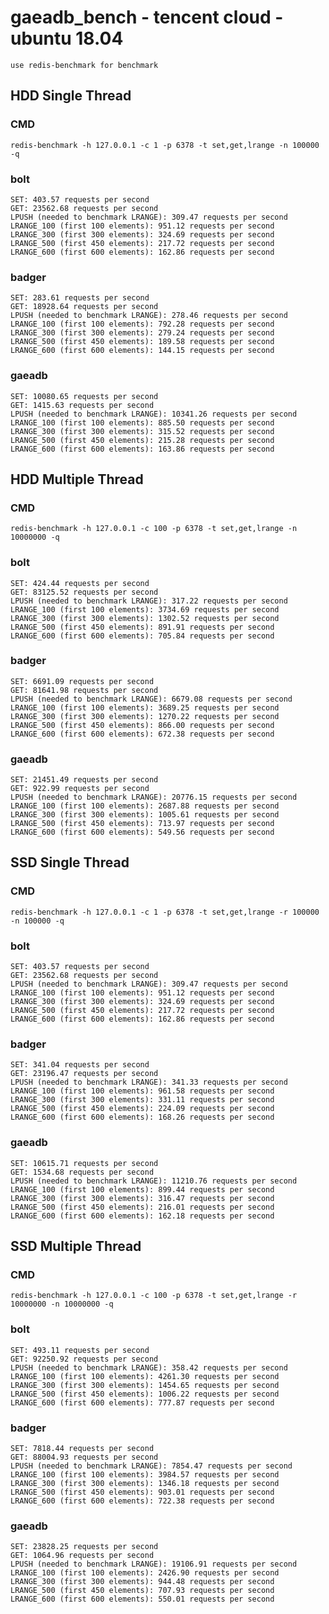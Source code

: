 # gaeadb_bench - tencent cloud - ubuntu 18.04

    use redis-benchmark for benchmark

## HDD Single Thread

### CMD

    redis-benchmark -h 127.0.0.1 -c 1 -p 6378 -t set,get,lrange -n 100000 -q

### bolt

    SET: 403.57 requests per second
    GET: 23562.68 requests per second
    LPUSH (needed to benchmark LRANGE): 309.47 requests per second
    LRANGE_100 (first 100 elements): 951.12 requests per second
    LRANGE_300 (first 300 elements): 324.69 requests per second
    LRANGE_500 (first 450 elements): 217.72 requests per second
    LRANGE_600 (first 600 elements): 162.86 requests per second

### badger

    SET: 283.61 requests per second
    GET: 18928.64 requests per second
    LPUSH (needed to benchmark LRANGE): 278.46 requests per second
    LRANGE_100 (first 100 elements): 792.28 requests per second
    LRANGE_300 (first 300 elements): 279.24 requests per second
    LRANGE_500 (first 450 elements): 189.58 requests per second
    LRANGE_600 (first 600 elements): 144.15 requests per second

### gaeadb

    SET: 10080.65 requests per second
    GET: 1415.63 requests per second
    LPUSH (needed to benchmark LRANGE): 10341.26 requests per second
    LRANGE_100 (first 100 elements): 885.50 requests per second
    LRANGE_300 (first 300 elements): 315.52 requests per second
    LRANGE_500 (first 450 elements): 215.28 requests per second
    LRANGE_600 (first 600 elements): 163.86 requests per second

## HDD Multiple Thread

### CMD

    redis-benchmark -h 127.0.0.1 -c 100 -p 6378 -t set,get,lrange -n 10000000 -q

### bolt

    SET: 424.44 requests per second
    GET: 83125.52 requests per second
    LPUSH (needed to benchmark LRANGE): 317.22 requests per second
    LRANGE_100 (first 100 elements): 3734.69 requests per second
    LRANGE_300 (first 300 elements): 1302.52 requests per second
    LRANGE_500 (first 450 elements): 891.91 requests per second
    LRANGE_600 (first 600 elements): 705.84 requests per second

### badger

    SET: 6691.09 requests per second
    GET: 81641.98 requests per second
    LPUSH (needed to benchmark LRANGE): 6679.08 requests per second
    LRANGE_100 (first 100 elements): 3689.25 requests per second
    LRANGE_300 (first 300 elements): 1270.22 requests per second
    LRANGE_500 (first 450 elements): 866.00 requests per second
    LRANGE_600 (first 600 elements): 672.38 requests per second

### gaeadb

    SET: 21451.49 requests per second
    GET: 922.99 requests per second
    LPUSH (needed to benchmark LRANGE): 20776.15 requests per second
    LRANGE_100 (first 100 elements): 2687.88 requests per second
    LRANGE_300 (first 300 elements): 1005.61 requests per second
    LRANGE_500 (first 450 elements): 713.97 requests per second
    LRANGE_600 (first 600 elements): 549.56 requests per second

## SSD Single Thread

### CMD

    redis-benchmark -h 127.0.0.1 -c 1 -p 6378 -t set,get,lrange -r 100000 -n 100000 -q

### bolt

    SET: 403.57 requests per second
    GET: 23562.68 requests per second
    LPUSH (needed to benchmark LRANGE): 309.47 requests per second
    LRANGE_100 (first 100 elements): 951.12 requests per second
    LRANGE_300 (first 300 elements): 324.69 requests per second
    LRANGE_500 (first 450 elements): 217.72 requests per second
    LRANGE_600 (first 600 elements): 162.86 requests per second

### badger

    SET: 341.04 requests per second
    GET: 23196.47 requests per second
    LPUSH (needed to benchmark LRANGE): 341.33 requests per second
    LRANGE_100 (first 100 elements): 961.58 requests per second
    LRANGE_300 (first 300 elements): 331.11 requests per second
    LRANGE_500 (first 450 elements): 224.09 requests per second
    LRANGE_600 (first 600 elements): 168.26 requests per second

### gaeadb

    SET: 10615.71 requests per second
    GET: 1534.68 requests per second
    LPUSH (needed to benchmark LRANGE): 11210.76 requests per second
    LRANGE_100 (first 100 elements): 899.44 requests per second
    LRANGE_300 (first 300 elements): 316.47 requests per second
    LRANGE_500 (first 450 elements): 216.01 requests per second
    LRANGE_600 (first 600 elements): 162.18 requests per second

## SSD Multiple Thread

### CMD

    redis-benchmark -h 127.0.0.1 -c 100 -p 6378 -t set,get,lrange -r 10000000 -n 10000000 -q

### bolt

    SET: 493.11 requests per second
    GET: 92250.92 requests per second
    LPUSH (needed to benchmark LRANGE): 358.42 requests per second
    LRANGE_100 (first 100 elements): 4261.30 requests per second
    LRANGE_300 (first 300 elements): 1454.65 requests per second
    LRANGE_500 (first 450 elements): 1006.22 requests per second
    LRANGE_600 (first 600 elements): 777.87 requests per second

### badger

    SET: 7818.44 requests per second
    GET: 88004.93 requests per second
    LPUSH (needed to benchmark LRANGE): 7854.47 requests per second
    LRANGE_100 (first 100 elements): 3984.57 requests per second
    LRANGE_300 (first 300 elements): 1346.18 requests per second
    LRANGE_500 (first 450 elements): 903.01 requests per second
    LRANGE_600 (first 600 elements): 722.38 requests per second

### gaeadb

    SET: 23828.25 requests per second
    GET: 1064.96 requests per second
    LPUSH (needed to benchmark LRANGE): 19106.91 requests per second
    LRANGE_100 (first 100 elements): 2426.90 requests per second
    LRANGE_300 (first 300 elements): 944.48 requests per second
    LRANGE_500 (first 450 elements): 707.93 requests per second
    LRANGE_600 (first 600 elements): 550.01 requests per second

